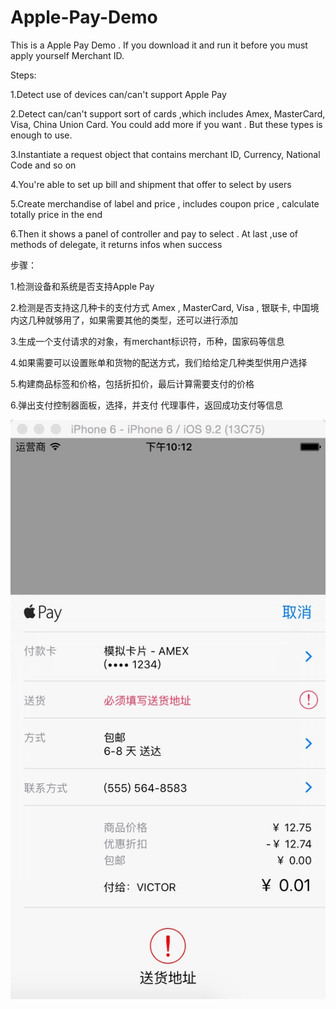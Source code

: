 # Apple-Pay-Demo
This is a Apple Pay Demo . If you download it and run it before you must apply yourself Merchant ID.

Steps:

1.Detect use of devices can/can't support Apple Pay

2.Detect can/can't support sort of cards ,which includes Amex, MasterCard, Visa, China Union Card. You could add more if you want . But these types is enough to use.

3.Instantiate a request object that contains merchant ID, Currency, National Code and so on

4.You're able to set up bill and shipment that offer to select by users

5.Create merchandise of label and price , includes coupon price , calculate totally price in the end

6.Then it shows a panel of controller and pay to select .
  At last ,use of methods of delegate, it returns infos when success





步骤：

1.检测设备和系统是否支持Apple Pay

2.检测是否支持这几种卡的支付方式  Amex , MasterCard, Visa , 银联卡, 中国境内这几种就够用了，如果需要其他的类型，还可以进行添加

3.生成一个支付请求的对象，有merchant标识符，币种，国家码等信息

4.如果需要可以设置账单和货物的配送方式，我们给给定几种类型供用户选择

5.构建商品标签和价格，包括折扣价，最后计算需要支付的价格

6.弹出支付控制器面板，选择，并支付
  代理事件，返回成功支付等信息


 ![image](https://github.com/VictorZhang2014/Apple-Pay-Demo/blob/master/applepay.jpg)
